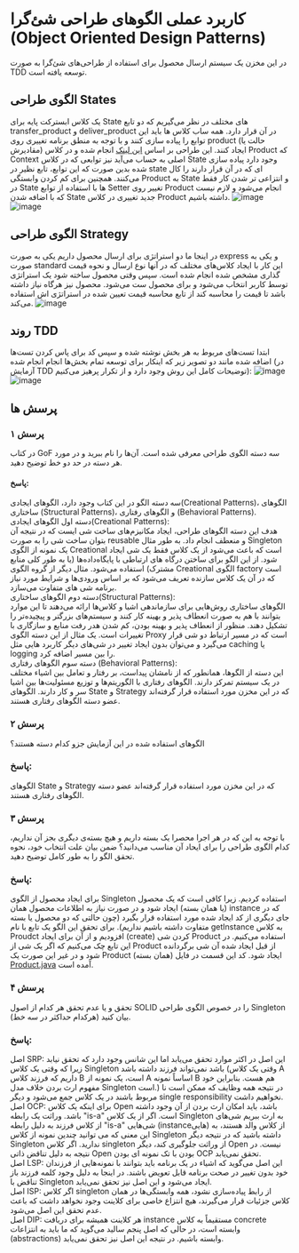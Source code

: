 # کاربرد عملی الگوهای طراحی شئ‌گرا (Object Oriented Design Patterns) 
در این مخزن یک سیستم ارسال محصول برای استفاده از طراحی‌های شئ‌گرا به صورت TDD توسعه یافته است.

## الگوی طراحی States
یک کلاس ابسترکت پایه برای State های مختلف در نظر می‌گیریم که دو تابع transfer_product و deliver_product در آن قرار دارد. همه ساب کلاس ها باید این توابع را پیاده سازی کنند و با توجه به منطق برنامه تغییری روی product (حالت یا مقادیرش) ایجاد کنند. این طراحی بر اساس [این لینک](https://refactoring.guru/design-patterns/state) انجام شده و در کلاس Product که Context اصلی به حساب می‌آید نیز توابعی که در کلاس State وجود دارد پیاده سازی شده بدین صورت که این توابع، تابع نظیر در state ای که در آن قرار دارند را کال می‌کنند. همچنین برای کم کردن وابستگی Product به State و انتزاعی تر شدن کار فقط در State ها با استفاده از توابع Setter تغییر روی Product انجام می‌شود و لازم نیست که با اضافه شدن State جدید تغییری در کلاس Product داشته باشیم.
![image](https://github.com/Masihbr/software_patterns/assets/56260232/39c895b6-3119-486e-8001-b5cc6f488057)
![image](https://github.com/Masihbr/software_patterns/assets/56260232/028391d7-01da-429a-a01f-6ece17e99ffc)
## الگوی طراحی Strategy
در اینجا ما دو استراتژی برای ارسال محصول داریم یکی به صورت express و یکی به صورت standard این کار با ایجاد کلاس‌های مختلف که در آنها نوع ارسال و نحوه قیمت گذاری مشخص شده انجام شده است. سپس وقتی محصول ساخته شود یک استراتژی توسط کاربر انتخاب می‌شود و برای محصول ست می‌شود. محصول نیز هرگاه نیاز داشته باشد تا قیمت را محاسبه کند از تابع محاسبه قیمت تعیین شده در استراتژی اش استفاده می‌کند.
![image](https://github.com/Masihbr/software_patterns/assets/56260232/b5971eb0-8add-4c45-b621-8781ff3da8ef)


## روند TDD
ابتدا تست‌های مربوط به هر بخش نوشته شده و سپس کد برای پاس کردن تست‌ها اضافه شده مانند دو تصویر زیر که اینکار برای توسعه تمام بخش‌ها انجام انجام شده (در آزمایش TDD توضیحات کامل این روش وجود دارد و از تکرار پرهیز می‌کنیم):
![image](https://github.com/Masihbr/software_patterns/assets/56260232/435a85d7-36d8-4213-9e52-93a28a1ef092)
![image](https://github.com/Masihbr/software_patterns/assets/56260232/9730dc67-0131-4f88-88dd-367e02f69a3c)




##  پرسش ها
### پرسش ۱
در کتاب GoF سه دسته الگوی طراحی معرفی شده است. آن‌ها را نام ببرید و در مورد هر دسته در حد دو خط توضیح دهید.
#### پاسخ:
سه دسته الگو در این کتاب وجود دارد، الگوهای ایجادی(Creational Patterns)، الگو‌های ساختاری (Structural Patterns)، و الگو‌های رفتاری (Behavioral Patterns).
<br/>
دسته اول الگوهای ایجادی(Creational Patterns):
<br/>
هدف این دسته الگو‌های طراحی‌، ایجاد مکانیزم‌های ساخت شی ایست که در نتیجه آن بتوان ساخت شی را به صورت reusable و منعطف انجام داد. به طور مثال Singleton یک نمونه از الگوی Creational  است که باعث می‌شود از یک کلاس فقط یک شی ایجاد شود. از این الگو برای ساختن درگاه های ارتباطی با پایگاه‌داده‌ها (یا به طور کلی منابع مشترک) استفاده می‌شود. مثال دیگر از گروه الگوی Creational الگوی factory است که در آن یک کلاس سازنده تعریف می‌شود که بر اساس ورودی‌ها و شرایط مورد نیاز برنامه شی های متفاوت می‌سازد. 
<br/>
دسته دوم الگوهای ساختاری(Structural Patterns):
<br/>
الگوهای ساختاری روش‌هایی برای سازماندهی اشیا و کلاس‌ها ارائه می‌دهند تا این موارد بتوانند با هم به صورت انعطاف پذیر و بهینه کار کنند و سیستم‌های بزرگتر و پیچیده‌تر را تشکیل دهند. منظور از انعطاف پذیر و بهینه بودن، کم شدن هدر رفت منابع و سازگاری با تغییرات است. یک مثال از این دسته الگوی Proxy است که در مسیر ارتباط دو شی قرار می‌گیرد و می‌توان بدون ایجاد تغییر در شی‌های دیگر کاربرد هایی مثل caching یا logging را بین مسیر اضافه کرد.
<br/>
دسته سوم الگوهای رفتاری (Behavioral Patterns):
<br/>
این دسته از الگو‌ها، همانطور که از نامشان پیداست، بر رفتار و تعامل بین اشیاء مختلف در یک سیستم تمرکز دارند. الگو‌های رفتاری با الگوریتم‌ها و توزیع مسئولیت‌ها بین اشیا سر و کار دارند. الگو‌های State و Strategy که در این مخزن مورد استفاده قرار گرفته‌اند عضو دسته الگو‌های رفتاری هستند. 


### پرسش ۲
الگوهای استفاده شده در این آزمایش جزو کدام دسته هستند؟

### پاسخ:
الگو‌های State و Strategy که در این مخزن مورد استفاده قرار گرفته‌اند عضو دسته الگو‌های رفتاری هستند. 

### پرسش ۳
با توجه به این که در هر اجرا محصرا یک بسته داریم و هیچ بسته‌ی دیگری بجز آن نداریم، کدام الگوی طراحی را برای ایحاد آن مناسب می‌دانید؟ ضمن بیان علت انتخاب خود، نحوه تحقق الگو را به طور کامل توضیح دهید.
### پاسخ:
برای ایجاد محصول از الگوی Singleton استفاده کردیم. زیرا کافی است که یک محصول (یا همان بسته) ایجاد شود و در صورت نیاز به اطلاعات محصول همان instance که در جای دیگری از کد ایجاد شده مورد استفاده قرار بگیرد (چون حالتی که دو محصول یا بسته متفاوت داشته باشیم نداریم). برای تحقق این الگو یک تابع با نام getInstance به کلاس Proudct افزودیم و از آن برای ایجاد (create) کردن شی Product استفاده می‌کنیم. در این تابع چک می‌کنیم که اگر یک شی از Product از قبل ایجاد شده آن شی برگردانده شود و در غیر این صورت یک Product (همان بسته) ایجاد شود. کد این قسمت در فایل [Product.java](./src/Product.java) آمده است.

### پرسش ۴
تحقق و یا عدم تحقق هر کدام از اصول SOLID را در خصوص الگوی طراحی Singleton بیان کنید (هرکدام حداکثر در سه خط).
### پاسخ:
اصل SRP: این اصل در اکثر موارد تحقق می‌یابد اما این شانس وجود دارد که تحقق نیابد زیرا که وقتی یک کلاس Singleton باشد نمی‌تواند فرزند داشته باشد (وقتی یک کلاس A داریم که فرزند کلاس B است، یک نمونه از A اساساً نمونه B هم هست. بنابراین خود مفهوم ارث بردن خلاف مدل Singleton است.) در نتیجه همه وظایف که ممکن است نا مربوط باشند در یک کلاس جمع می‌شود و دیگر single responsibility نخواهیم داشت.
<br/>
اصل OCP: برای اینکه یک کلاس Open باشد، باید امکان ارث بردن از آن وجود داشته باشد. وراثت یک رابطه "is-a" است. اگر از یک کلاس Singleton به ارث ببریم شی‌های از کلاس فرزند به دلیل رابطه "is-a" شی‌هایی (instanceهایی) از کلاس والد هستند، به این معنی که می توانید چندین نمونه از کلاس Singleton داشته باشید که در نتیجه دیگر Singleton ندارید. اگر کلاس singleton از وراثت جلوگیری کند، دیگر Open نیست. در نتیجه به دلیل تناقض ذاتی Open بودن با تک نمونه ای بودن OCP تحقق نمی‌یابد. 
<br/>
اصل LSP: این اصل می‌گوید که اشیاء در یک برنامه باید بتوانند با نمونه‌هایی از فرزندان خود بدون تغییر در صحت برنامه قابل تعویض باشند. در اینجا به دلیل وجود کلمه فرزند باز تناقض با Singleton ایجاد می‌شود و این اصل نیز تحقق نمی‌یابد.
<br/>
اصل ISP: اگر کلاس singleton از رابط پیاده‌سازی نشود، همه وابستگی‌ها در همان کلاس جزئیات قرار می‌گیرند، هیچ انتزاع خاصی برای کلاینت وجود نخواهد داشت که باعث عدم تحقق این اصل می‌شود.
<br/>
اصل DIP: هر کلاینت همیشه برای دریافت instance مستقیماً به کلاس concrete وابسته است، در حالی که اصل پنجم سالید می‌گوید که ما باید به انتزاعات (abstractions) وابسته باشیم. در نتیجه این اصل نیز تحقق نمی‌یابد.
